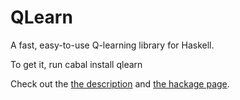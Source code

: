 # QLearn
A fast, easy-to-use Q-learning library for Haskell.

To get it, run
  cabal install qlearn

Check out the [the description](http://poincare.github.io/QLearn/) and [the hackage page](https://hackage.haskell.org/package/QLearn).
